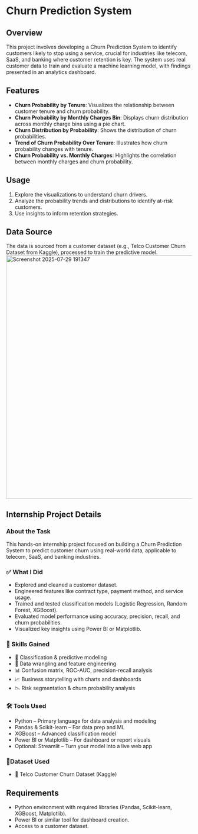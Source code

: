 # Churn Prediction System

## Overview
This project involves developing a Churn Prediction System to identify customers likely to stop using a service, crucial for industries like telecom, SaaS, and banking where customer retention is key. The system uses real customer data to train and evaluate a machine learning model, with findings presented in an analytics dashboard.

## Features
- **Churn Probability by Tenure**: Visualizes the relationship between customer tenure and churn probability.
- **Churn Probability by Monthly Charges Bin**: Displays churn distribution across monthly charge bins using a pie chart.
- **Churn Distribution by Probability**: Shows the distribution of churn probabilities.
- **Trend of Churn Probability Over Tenure**: Illustrates how churn probability changes with tenure.
- **Churn Probability vs. Monthly Charges**: Highlights the correlation between monthly charges and churn probability.

## Usage
1. Explore the visualizations to understand churn drivers.
2. Analyze the probability trends and distributions to identify at-risk customers.
3. Use insights to inform retention strategies.

## Data Source
The data is sourced from a customer dataset (e.g., Telco Customer Churn Dataset from Kaggle), processed to train the predictive model.
<img width="1166" height="658" alt="Screenshot 2025-07-29 191347" src="https://github.com/user-attachments/assets/00964927-13af-42eb-b2aa-a9418c34b480" />


## Internship Project Details
### About the Task
This hands-on internship project focused on building a Churn Prediction System to predict customer churn using real-world data, applicable to telecom, SaaS, and banking industries.

### ✅ What I Did
- Explored and cleaned a customer dataset.
- Engineered features like contract type, payment method, and service usage.
- Trained and tested classification models (Logistic Regression, Random Forest, XGBoost).
- Evaluated model performance using accuracy, precision, recall, and churn probabilities.
- Visualized key insights using Power BI or Matplotlib.

### 🎯 Skills Gained
- 🧠 Classification & predictive modeling
- 🧹 Data wrangling and feature engineering
- 📊 Confusion matrix, ROC-AUC, precision-recall analysis
- 📈 Business storytelling with charts and dashboards
- 📉 Risk segmentation & churn probability analysis

### 🛠️ Tools Used
- Python – Primary language for data analysis and modeling
- Pandas & Scikit-learn – For data prep and ML
- XGBoost – Advanced classification model
- Power BI or Matplotlib – For dashboard or report visuals
- Optional: Streamlit – Turn your model into a live web app

### 📁Dataset Used
- 📱 Telco Customer Churn Dataset (Kaggle)

## Requirements
- Python environment with required libraries (Pandas, Scikit-learn, XGBoost, Matplotlib).
- Power BI or similar tool for dashboard creation.
- Access to a customer dataset.
